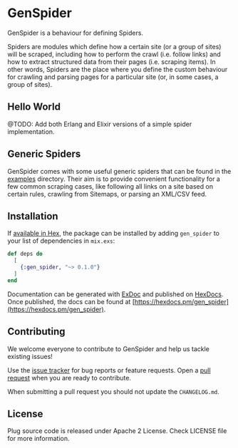 # GenSpider

<!-- MDOC !-->
GenSpider is a behaviour for defining Spiders.

Spiders are modules which define how a certain site (or a group of sites) will
be scraped, including how to perform the crawl (i.e. follow links) and how to
extract structured data from their pages (i.e. scraping items). In other words,
Spiders are the place where you define the custom behaviour for crawling and
parsing pages for a particular site (or, in some cases, a group of sites).

## Hello World

@TODO: Add both Erlang and Elixir versions of a simple spider implementation.

## Generic Spiders

GenSpider comes with some useful generic spiders that can be found in the
[examples](examples) directory. Their aim is to provide convenient functionality
for a few common scraping cases, like following all links on a site based on
certain rules, crawling from Sitemaps, or parsing an XML/CSV feed.

<!-- MDOC !-->

## Installation

If [available in Hex](https://hex.pm/docs/publish), the package can be installed
by adding `gen_spider` to your list of dependencies in `mix.exs`:

```elixir
def deps do
  [
    {:gen_spider, "~> 0.1.0"}
  ]
end
```

Documentation can be generated with [ExDoc](https://github.com/elixir-lang/ex_doc)
and published on [HexDocs](https://hexdocs.pm). Once published, the docs can
be found at [https://hexdocs.pm/gen_spider](https://hexdocs.pm/gen_spider).

## Contributing

We welcome everyone to contribute to GenSpider and help us tackle existing issues!

Use the [issue tracker][issues] for bug reports or feature requests. Open a [pull request][pulls] when you are ready to contribute.

When submitting a pull request you should not update the `CHANGELOG.md`.

## License

Plug source code is released under Apache 2 License.
Check LICENSE file for more information.

  [issues]: https://github.com/sntran/gen_spider/issues
  [pulls]: https://github.com/sntran/gen_spider/pulls
